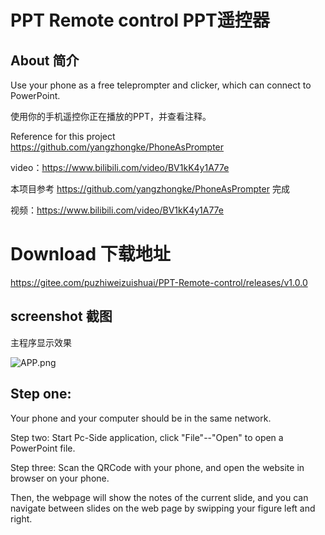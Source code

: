 # PPT Remote control PPT遥控器 

## About 简介

Use your phone as a free teleprompter and clicker, which can connect to PowerPoint.

使用你的手机遥控你正在播放的PPT，并查看注释。

Reference for this project https://github.com/yangzhongke/PhoneAsPrompter

video：https://www.bilibili.com/video/BV1kK4y1A77e

本项目参考 https://github.com/yangzhongke/PhoneAsPrompter 完成

视频：https://www.bilibili.com/video/BV1kK4y1A77e


# Download 下载地址

https://gitee.com/puzhiweizuishuai/PPT-Remote-control/releases/v1.0.0

## screenshot 截图

主程序显示效果

![APP.png](https://z3.ax1x.com/2021/05/13/gDZUBV.png "APP")

## Step one: ##
Your phone and your computer should be in the same network.

Step two:
Start Pc-Side application, click "File"--"Open" to open a PowerPoint file.

Step three:
Scan the QRCode with your phone, and open the website in browser on your phone.

Then, the webpage will show the notes of the current slide, and you can navigate between slides on the web page by swipping your figure left and right.


